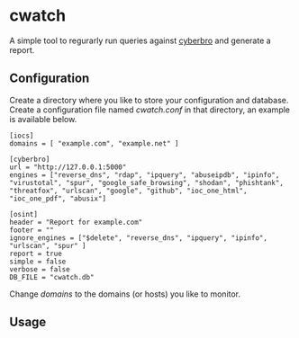 # cwatch

A simple tool to regurarly run queries against [cyberbro](https://github.com/stanfrbd/cyberbro) and generate a report.

## Configuration

Create a directory where you like to store your configuration and database. Create a configuration file named _cwatch.conf_ in that directory, an example is available below.

```
[iocs]
domains = [ "example.com", "example.net" ]

[cyberbro]
url = "http://127.0.0.1:5000"
engines = ["reverse_dns", "rdap", "ipquery", "abuseipdb", "ipinfo", "virustotal", "spur", "google_safe_browsing", "shodan", "phishtank", "threatfox", "urlscan", "google", "github", "ioc_one_html", "ioc_one_pdf", "abusix"]

[osint]
header = "Report for example.com"
footer = ""
ignore_engines = ["$delete", "reverse_dns", "ipquery", "ipinfo", "urlscan", "spur" ]
report = true
simple = false
verbose = false
DB_FILE = "cwatch.db"
```

Change _domains_ to the domains (or hosts) you like to monitor.

## Usage

```

```
